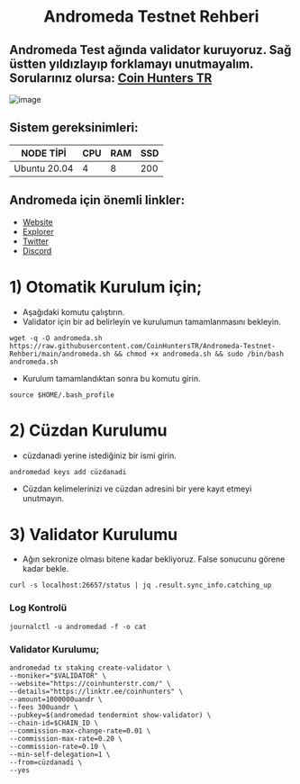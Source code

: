 <h1 align="center">Andromeda Testnet Rehberi

## Andromeda Test ağında  validator kuruyoruz. Sağ üstten yıldızlayıp forklamayı unutmayalım. Sorularınız olursa: <a href="https://t.me/CoinHuntersTR/34102" target="_blank" rel="Coin Hunters TR" >Coin Hunters TR</a>

![image](https://miro.medium.com/v2/resize:fit:4800/format:webp/1*xC-wZV_HIWzLVEXWNNlsHQ.png)

## Sistem gereksinimleri:
NODE TİPİ | CPU     | RAM      | SSD     |
| ------------- | ------------- | ------------- | -------- |
| Ubuntu 20.04 |4          | 8         | 200  |
 

## Andromeda için önemli linkler:
- <a href="https://andromedaprotocol.io/" target="_blank">Website</a>
- <a href="https://andromeda.explorers.guru/" target="_blank">Explorer</a>
- <a href="https://twitter.com/andromedaprot" target="_blank">Twitter</a>
- <a href="https://discord.gg/a78qDEUF" target="_blank">Discord</a>



# 1) Otomatik Kurulum için;

- Aşağıdaki komutu çalıştırın. 
- Validator için bir ad belirleyin ve kurulumun tamamlanmasını bekleyin.
```
wget -q -O andromeda.sh https://raw.githubusercontent.com/CoinHuntersTR/Andromeda-Testnet-Rehberi/main/andromeda.sh && chmod +x andromeda.sh && sudo /bin/bash andromeda.sh
```
- Kurulum tamamlandıktan sonra bu komutu girin.
```
source $HOME/.bash_profile
```

# 2) Cüzdan Kurulumu

- cüzdanadi yerine istediğiniz bir ismi girin.
```
andromedad keys add cüzdanadi
```
- Cüzdan kelimelerinizi ve cüzdan adresini bir yere kayıt etmeyi unutmayın.

# 3) Validator Kurulumu
  
- Ağın sekronize olması bitene kadar bekliyoruz. False sonucunu görene kadar bekle. 
  
```
curl -s localhost:26657/status | jq .result.sync_info.catching_up
```
### Log Kontrolü
  
```
journalctl -u andromedad -f -o cat
``` 

### Validator Kurulumu;
```
andromedad tx staking create-validator \
--moniker="$VALIDATOR" \
--website="https://coinhunterstr.com/" \
--details="https://linktr.ee/coinhunters" \
--amount=1000000uandr \
--fees 300uandr \
--pubkey=$(andromedad tendermint show-validator) \
--chain-id=$CHAIN_ID \
--commission-max-change-rate=0.01 \
--commission-max-rate=0.20 \
--commission-rate=0.10 \
--min-self-delegation=1 \
--from=cüzdanadi \
--yes
```
